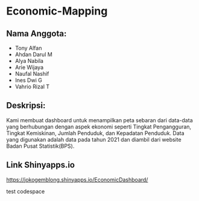 # Economic-Mapping
## Nama Anggota:
- Tony Alfan
- Ahdan Darul M
- Alya Nabila
- Arie Wijaya
- Naufal Nashif
- Ines Dwi G
- Vahrio Rizal T

## Deskripsi:
Kami membuat dashboard untuk menampilkan peta sebaran dari data-data yang berhubungan dengan aspek ekonomi seperti Tingkat Pengangguran, Tingkat Kemiskinan, Jumlah Penduduk, dan Kepadatan Penduduk. Data yang digunakan adalah data pada tahun 2021 dan diambil dari website Badan Pusat Statistik(BPS).

## Link Shinyapps.io
https://jokogemblong.shinyapps.io/EconomicDashboard/

test codespace